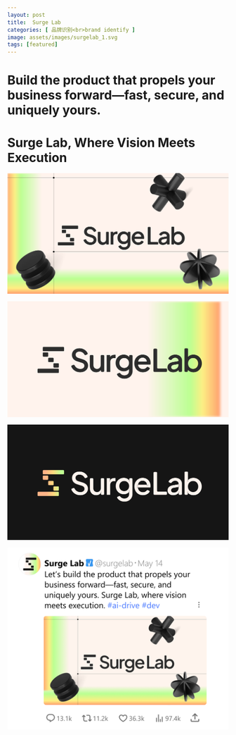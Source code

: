 ```yaml
---
layout: post
title:  Surge Lab
categories: [ 品牌识别<br>brand identify ]
image: assets/images/surgelab_1.svg
tags: [featured]
---
```


<h1>Build the product that propels your business forward—fast, secure, and uniquely yours. </h1>
<h1>Surge Lab, Where Vision Meets Execution</h1>

![](/assets/images/surgelab_1.svg)

![](/assets/images/surgelab_2.svg)

![](/assets/images/surgelab_3.svg)

![](/assets/images/surgelab_4.svg)
